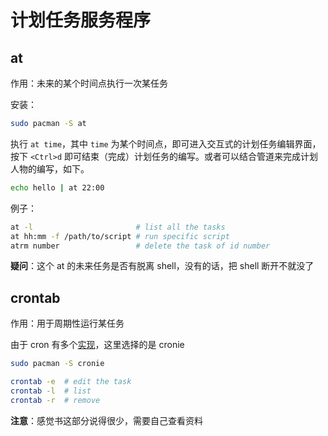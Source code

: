 # 计划任务服务程序

## at

作用：未来的某个时间点执行一次某任务

安装：

```bash
sudo pacman -S at
```

执行 `at time`，其中 `time` 为某个时间点，即可进入交互式的计划任务编辑界面，按下 `<Ctrl>d` 即可结束（完成）计划任务的编写。或者可以结合管道来完成计划人物的编写，如下。

```bash
echo hello | at 22:00
```

例子：

```bash
at -l                       # list all the tasks
at hh:mm -f /path/to/script # run specific script
atrm number                 # delete the task of id number
````

**疑问**：这个 at 的未来任务是否有脱离 shell，没有的话，把 shell 断开不就没了

## crontab

作用：用于周期性运行某任务

由于 cron 有多个[实现](https://wiki.archlinux.org/title/cron)，这里选择的是 cronie

```bash
sudo pacman -S cronie
```

```bash
crontab -e  # edit the task
crontab -l  # list
crontab -r  # remove

```

**注意**：感觉书这部分说得很少，需要自己查看资料

